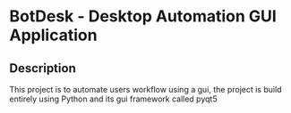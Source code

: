 # BotDesk - Desktop Automation GUI Application

## Description
This project is to automate users workflow using a gui, the project is build entirely using Python and its gui framework called pyqt5
